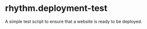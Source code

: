 rhythm.deployment-test
======================

A simple test script to ensure that a website is ready to be deployed.
